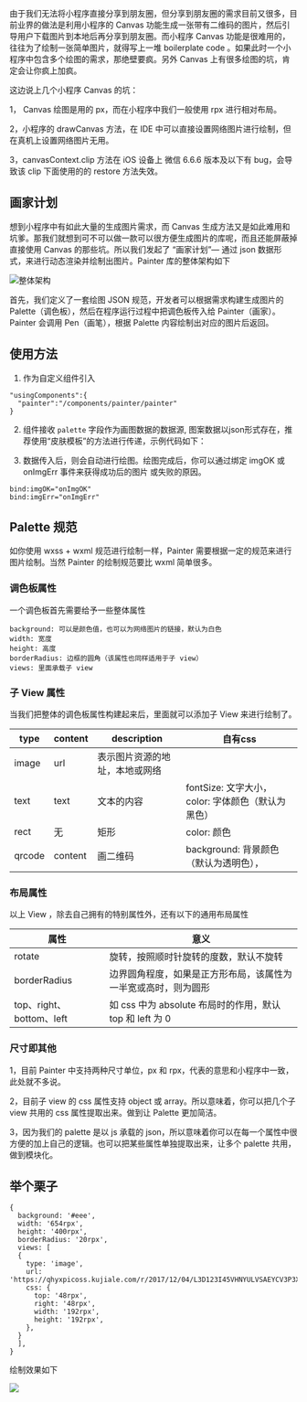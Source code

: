 由于我们无法将小程序直接分享到朋友圈，但分享到朋友圈的需求目前又很多，目前业界的做法是利用小程序的 Canvas 功能生成一张带有二维码的图片，然后引导用户下载图片到本地后再分享到朋友圈。而小程序 Canvas 功能是很难用的，往往为了绘制一张简单图片，就得写上一堆 boilerplate code 。如果此时一个小程序中包含多个绘图的需求，那绝壁要疯。另外 Canvas 上有很多绘图的坑，肯定会让你疯上加疯。

这边说上几个小程序 Canvas 的坑：

1， Canvas 绘图是用的 px，而在小程序中我们一般使用 rpx 进行相对布局。

2，小程序的 drawCanvas 方法，在 IDE 中可以直接设置网络图片进行绘制，但在真机上设置网络图片无用。

3，canvasContext.clip 方法在 iOS 设备上 微信 6.6.6 版本及以下有 bug，会导致该 clip 下面使用的的 restore 方法失效。



## 画家计划

想到小程序中有如此大量的生成图片需求，而 Canvas 生成方法又是如此难用和坑爹。那我们就想到可不可以做一款可以很方便生成图片的库呢，而且还能屏蔽掉直接使用 Canvas 的那些坑。所以我们发起了 “画家计划”— 通过 json 数据形式，来进行动态渲染并绘制出图片。Painter 库的整体架构如下

![整体架构](http://7xq276.com2.z0.glb.qiniucdn.com/painter.png)

首先，我们定义了一套绘图 JSON 规范，开发者可以根据需求构建生成图片的 Palette（调色板），然后在程序运行过程中把调色板传入给 Painter（画家）。Painter 会调用 Pen（画笔），根据 Palette 内容绘制出对应的图片后返回。



## 使用方法

1. 作为自定义组件引入

```
"usingComponents":{
  "painter":"/components/painter/painter"
}
```

2. 组件接收 `palette` 字段作为画图数据的数据源, 图案数据以json形式存在，推荐使用“皮肤模板”的方法进行传递，示例代码如下：

    <painter palette="{{data}}" bind:imgOK="onImgOK" />

3. 数据传入后，则会自动进行绘图。绘图完成后，你可以通过绑定 imgOK 或 onImgErr 事件来获得成功后的图片 或失败的原因。

```
bind:imgOK="onImgOK"
bind:imgErr="onImgErr"
```

## Palette 规范

如你使用 wxss + wxml 规范进行绘制一样，Painter 需要根据一定的规范来进行图片绘制。当然 Painter 的绘制规范要比 wxml 简单很多。

### 调色板属性

一个调色板首先需要给予一些整体属性

```
background: 可以是颜色值，也可以为网络图片的链接，默认为白色
width: 宽度
height: 高度
borderRadius: 边框的圆角（该属性也同样适用于子 view）
views: 里面承载子 view
```

### 子 View 属性

当我们把整体的调色板属性构建起来后，里面就可以添加子 View 来进行绘制了。

| type   | content | description     | 自有css                             |
| ------ | ------- | --------------- | --------------------------------- |
| image  | url     | 表示图片资源的地址，本地或网络 |                                   |
| text   | text    | 文本的内容           | fontSize: 文字大小，color: 字体颜色（默认为黑色） |
| rect   | 无       | 矩形              | color: 颜色                         |
| qrcode | content | 画二维码            | background:  背景颜色（默认为透明色），        |



### 布局属性

以上 View ，除去自己拥有的特别属性外，还有以下的通用布局属性

| 属性                    | 意义                                       |
| --------------------- | ---------------------------------------- |
| rotate                | 旋转，按照顺时针旋转的度数，默认不旋转                      |
| borderRadius          | 边界圆角程度，如果是正方形布局，该属性为一半宽或高时，则为圆形          |
| top、right、bottom、left | 如 css 中为 absolute 布局时的作用，默认 top 和 left 为 0 |

### 尺寸即其他

1，目前 Painter 中支持两种尺寸单位，px 和 rpx，代表的意思和小程序中一致，此处就不多说。

2，目前子 view 的 css 属性支持 object 或 array。所以意味着，你可以把几个子 view 共用的 css 属性提取出来。做到让 Palette 更加简洁。

3，因为我们的 palette 是以 js 承载的 json，所以意味着你可以在每一个属性中很方便的加上自己的逻辑。也可以把某些属性单独提取出来，让多个 palette 共用，做到模块化。



## 举个栗子

```
{
  background: '#eee',
  width: '654rpx',
  height: '400rpx',
  borderRadius: '20rpx',
  views: [
  {
    type: 'image',
    url: 'https://qhyxpicoss.kujiale.com/r/2017/12/04/L3D123I45VHNYULVSAEYCV3P3X6888_3200x2400.jpg@!70q',
    css: {
      top: '48rpx',
      right: '48rpx',
      width: '192rpx',
      height: '192rpx',
    },
  }
  ],
}
```

绘制效果如下

![](http://7xq276.com2.z0.glb.qiniucdn.com/first.png)



